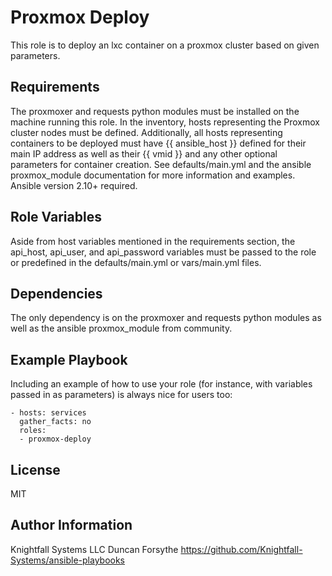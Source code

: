 Proxmox Deploy
=========

This role is to deploy an lxc container on a proxmox cluster based on given parameters.

Requirements
------------

The proxmoxer and requests python modules must be installed on the machine running this role. In the inventory, hosts representing the Proxmox cluster nodes must be defined. Additionally, all hosts representing containers to be deployed must have {{ ansible_host }} defined for their main IP address as well as their {{ vmid }} and any other optional parameters for container creation. See defaults/main.yml and the ansible proxmox_module documentation for more information and examples. Ansible version 2.10+ required.

Role Variables
--------------

Aside from host variables mentioned in the requirements section, the api_host, api_user, and api_password variables must be passed to the role or predefined in the defaults/main.yml or vars/main.yml files.

Dependencies
------------

The only dependency is on the proxmoxer and requests python modules as well as the ansible proxmox_module from community.

Example Playbook
----------------

Including an example of how to use your role (for instance, with variables passed in as parameters) is always nice for users too:

    - hosts: services
      gather_facts: no
      roles:
      - proxmox-deploy

License
-------

MIT

Author Information
------------------

Knightfall Systems LLC
Duncan Forsythe
https://github.com/Knightfall-Systems/ansible-playbooks

